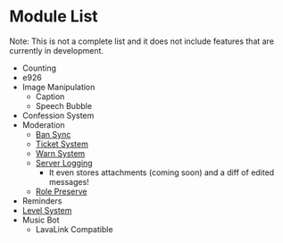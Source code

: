 # Module List

Note: This is not a complete list and it does not include features that are currently in development.

- Counting
- e926
- Image Manipulation
    - Caption
    - Speech Bubble
- Confession System
- Moderation
    * [Ban Sync](/guide/about_bansync)
    * [Ticket System](/guide/about_ticketing)
    * [Warn System](/guide/about_warns)
    * [Server Logging](/guide/about_moderation#server-logging)
        - It even stores attachments (coming soon) and a diff of edited messages!
    * [Role Preserve](/guide/about_rolepreserve)
- Reminders
- [Level System](/guide/about_leveling)
- Music Bot
    * LavaLink Compatible
